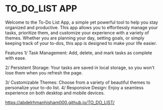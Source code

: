 # TO_DO_LIST APP

Welcome to the To-Do List App, a simple yet powerful tool to help you stay organized and productive. This app allows you to effortlessly manage your tasks, prioritize them, and customize your experience with a variety of themes. Whether you are planning your day, setting goals, or simply keeping track of your to-dos, this app is designed to make your life easier.

Features
1/ Task Management: Add, delete, and mark tasks as complete with ease.

2/ Persistent Storage: Your tasks are saved in local storage, so you won't lose them when you refresh the page.

3/ Customizable Themes: Choose from a variety of beautiful themes to personalize your to-do list.
4/ Responsive Design: Enjoy a seamless experience on both desktop and mobile devices.

https://abdelrhmanhisham000.github.io/TO_DO_LIST/
